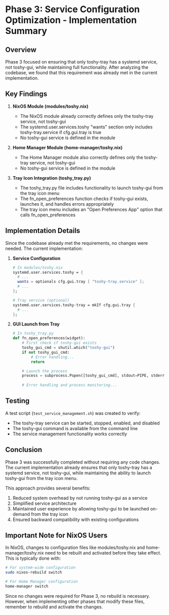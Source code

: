 # Phase 3: Service Configuration Optimization - Implementation Summary

## Overview

Phase 3 focused on ensuring that only toshy-tray has a systemd service, not toshy-gui, while maintaining full functionality. After analyzing the codebase, we found that this requirement was already met in the current implementation.

## Key Findings

1. **NixOS Module (modules/toshy.nix)**
   - The NixOS module already correctly defines only the toshy-tray service, not toshy-gui
   - The systemd.user.services.toshy "wants" section only includes toshy-tray.service if cfg.gui.tray is true
   - No toshy-gui service is defined in the module

2. **Home Manager Module (home-manager/toshy.nix)**
   - The Home Manager module also correctly defines only the toshy-tray service, not toshy-gui
   - No toshy-gui service is defined in the module

3. **Tray Icon Integration (toshy_tray.py)**
   - The toshy_tray.py file includes functionality to launch toshy-gui from the tray icon menu
   - The fn_open_preferences function checks if toshy-gui exists, launches it, and handles errors appropriately
   - The tray icon menu includes an "Open Preferences App" option that calls fn_open_preferences

## Implementation Details

Since the codebase already met the requirements, no changes were needed. The current implementation:

1. **Service Configuration**
   ```nix
   # In modules/toshy.nix
   systemd.user.services.toshy = {
     # ...
     wants = optionals cfg.gui.tray [ "toshy-tray.service" ];
     # ...
   };
   
   # Tray service (optional)
   systemd.user.services.toshy-tray = mkIf cfg.gui.tray {
     # ...
   };
   ```

2. **GUI Launch from Tray**
   ```python
   # In toshy_tray.py
   def fn_open_preferences(widget):
       # First check if toshy-gui exists
       toshy_gui_cmd = shutil.which("toshy-gui")
       if not toshy_gui_cmd:
           # Error handling...
           return

       # Launch the process
       process = subprocess.Popen([toshy_gui_cmd], stdout=PIPE, stderr=PIPE)
       
       # Error handling and process monitoring...
   ```

## Testing

A test script (`test_service_management.sh`) was created to verify:
- The toshy-tray service can be started, stopped, enabled, and disabled
- The toshy-gui command is available from the command line
- The service management functionality works correctly

## Conclusion

Phase 3 was successfully completed without requiring any code changes. The current implementation already ensures that only toshy-tray has a systemd service, not toshy-gui, while maintaining the ability to launch toshy-gui from the tray icon menu.

This approach provides several benefits:
1. Reduced system overhead by not running toshy-gui as a service
2. Simplified service architecture
3. Maintained user experience by allowing toshy-gui to be launched on-demand from the tray icon
4. Ensured backward compatibility with existing configurations

## Important Note for NixOS Users

In NixOS, changes to configuration files like modules/toshy.nix and home-manager/toshy.nix need to be rebuilt and activated before they take effect. This is typically done with:

```bash
# For system-wide configuration
sudo nixos-rebuild switch

# For Home Manager configuration
home-manager switch
```

Since no changes were required for Phase 3, no rebuild is necessary. However, when implementing other phases that modify these files, remember to rebuild and activate the changes.
